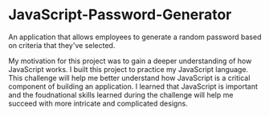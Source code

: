 # JavaScript-Password-Generator
An application that allows employees to generate a random password based on criteria that they've selected.

My motivation for this project was to gain a deeper understanding of how JavaScript works.
I built this project to practice my JavaScript language.
This challenge will help me better understand how JavaScript is a critical component of building an application.
I learned that JavaScript is important and the foudnational skills learned during the challenge will help me succeed with more intricate and complicated designs. 